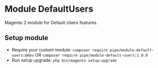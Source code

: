 # Module DefaultUsers

Magento 2 module for Default Users features.

## Setup module

- Require your custom module: `composer require pipe/module-default-users:@dev` OR `composer require pipe/module-default-users:1.0.0`
- Run setup upgrade: `php bin/magento setup:upgrade`

